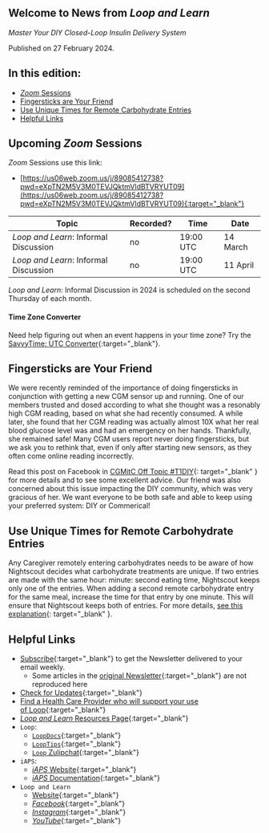 ## Welcome to News from&nbsp;_<span translate="no">Loop and Learn</span>_

_Master Your DIY Closed-Loop Insulin Delivery System_

Published on 27 February 2024.

## In this edition:

* [*Zoom* Sessions](#upcoming-zoom-sessions)
* [Fingersticks are Your Friend](#fingersticks-are-your-friend)
* [Use Unique Times for Remote Carbohydrate Entries](#use-unique-times-for-remote-carbohydrate-entries)
* [Helpful Links](#helpful-links)

## Upcoming *Zoom* Sessions

*Zoom* Sessions use this link:

* [https://us06web.zoom.us/j/89085412738?pwd=eXpTN2M5V3M0TEVJQktmVldBTVRYUT09](https://us06web.zoom.us/j/89085412738?pwd=eXpTN2M5V3M0TEVJQktmVldBTVRYUT09){:target="_blank"}

| Topic | Recorded? | Time | Date |
| - | - | - | - |
| _<span translate="no">Loop and Learn</span>_: Informal Discussion | no | 19:00 UTC | 14 March |
| _<span translate="no">Loop and Learn</span>_: Informal Discussion | no | 19:00 UTC | 11 April |

_<span translate="no">Loop and Learn</span>_: Informal Discussion in 2024 is scheduled on the second Thursday of each month.

#### Time Zone Converter

Need help figuring out when an event happens in your time zone? Try the [SavvyTime: UTC Converter](https://savvytime.com/converter/utc){:target="_blank"}.

## Fingersticks are Your Friend

We were recently reminded of the importance of doing fingersticks in conjunction with getting a new CGM sensor up and running. One of our members trusted and dosed according to what she thought was a resonably high CGM reading, based on what she had recently consumed. A while later, she found that her CGM reading was actually almost 10X what her real blood glucose level was and had an emergency on her hands. Thankfully, she remained safe! Many CGM users report never doing fingersticks, but we ask you to rethink that, even if only after starting new sensors, as they often come online reading incorrectly. 

Read this post on Facebook in [CGMitC Off Topic #T1DIY](https://www.facebook.com/groups/CGMITCOFFTOPIC/posts/1964328303964178/){: target="_blank" } for more details and to see some excellent advice. Our friend was also concerned about this issue impacting the DIY community, which was very gracious of her. We want everyone to be both safe and able to keep using your preferred system: DIY or Commerical!

## Use Unique Times for Remote Carbohydrate Entries

Any Caregiver remotely entering carbohydrates needs to be aware of how Nightscout decides what carbohydrate treatments are unique. If two entries are made with the same hour: minute: second eating time, Nightscout keeps only one of the entries. When adding a second remote carbohydrate entry for the same meal, increase the time for that entry by one minute. This will ensure that Nightscout keeps both of entries. For more details, [see this explanation](https://loopkit.github.io/loopdocs/nightscout/remote-commands/#use-unique-times-for-remote-carbohydrate-entries){: target="_blank" }.

## Helpful Links

* [Subscribe](https://www.loopandlearn.org/newsletter-signup/){:target="_blank"} to get the Newsletter delivered to your email weekly.
    * Some articles in the [original Newsletter](https://www.loopandlearn.org/2022/10/19/loop-and-learn-newsletter/){:target="_blank"} are not reproduced here
* [Check for Updates](https://www.loopandlearn.org/version-updates/){:target="_blank"}
* [Find a Health Care Provider who will support your use of&nbsp;<span translate="no">Loop</span>](https://www.loopandlearn.org/hcp-recommendations/){:target="_blank"}
* [_<span translate="no">Loop and Learn</span>_&nbsp;Resources Page](https://www.loopandlearn.org/resources/){:target="_blank"}
* <code>Loop</code>:
    * [`LoopDocs`](https://loopkit.github.io/loopdocs/){:target="_blank"}
    * [`LoopTips`](https://loopkit.github.io/looptips/){:target="_blank"}
    * [`Loop` Zulipchat](https://loop.zulipchat.com/){:target="_blank"}
* <code>iAPS</code>:
    * [*iAPS* Website](https://www.iaps-app.org/){:target="_blank"}
    * [*iAPS* Documentation](http://iapsdocs.org/){:target="_blank"}
* <code>Loop and Learn</code>
    * [Website](https://www.loopandlearn.org/){:target="_blank"}
    * [*Facebook*](https://www.facebook.com/groups/LOOPandLEARN){:target="_blank"}
    * [*Instagram*](https://www.instagram.com/loopandlearn/){:target="_blank"}
    * [*YouTube*](https://www.youtube.com/c/loopandlearn){:target="_blank"}
